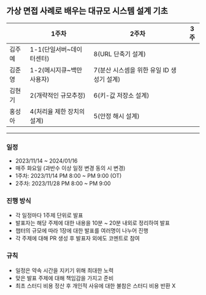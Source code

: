 ## 가상 면접 사례로 배우는 대규모 시스템 설계 기초

|     | 1주차              | 2주차                        | 3주 |
|-----|------------------|----------------------------|----|
| 김주예 | 1-1(단일서버~데이터센터)  | 8(URL 단축기 설계)              |    |
| 김준영 | 1-2(메시지큐~백만사용자)  | 7(분산 시스셈을 위한 유일 ID 생성기 설계) |    |
| 김현기 | 2(개략적인 규모추정)     | 6(키-값 저장소 설계)              |    |
| 홍성아 | 4(처리율 제한 장치의 설계) | 5(안정 해시 설계)                |    |

-----

### 일정

- 2023/11/14 ~ 2024/01/16
- 매주 화요일 (과반수 이상 일정 변경 동의 시 변경)
- 1주차: 2023/11/14 PM 8:00 ~ PM 9:00 (OT)
- 2주차: 2023/11/28 PM 8:00 ~ PM 9:00

### 진행 방식

- 각 일정마다 1주제 단위로 발표
- 발표자는 해당 주제에 대한 내용을 10분 ~ 20분 내외로 정리하여 발표
- 챕터의 규모에 따라 1장에 대한 발표를 여러명이 나누어 진행
- 각 주제에 대해 PR 생성 후 발표자 외에도 코멘트로 참여

### 규칙

- 일정은 약속 시간을 지키기 위해 최대한 노력
- 맞은 발표 주제에 대해 책임감을 가지고 준비
- 최초 스터디 비용 정산 후 개인적 사유에 대한 불참은 스터디 비용 반환 X


